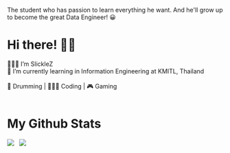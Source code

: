 The student who has passion to learn everything he want. And he'll grow up to become the great Data Engineer! 😀 <br/>
# Hi there! 👋🏻
👨🏻‍💻 I’m SlickleZ <br/>
🏫 I’m currently learning in Information Engineering at KMITL, Thailand <br/> <br/>
🥁 Drumming | 👨🏻‍💻 Coding | 🎮 Gaming <br/> <br/>
# My Github Stats
<img src="https://github-readme-stats.vercel.app/api/top-langs/?username=SlickleZ&theme=tokyonight&langs_count=5" /> &nbsp;
<img src="https://github-readme-stats.vercel.app/api/?username=SlickleZ&count_private=true&theme=tokyonight&showicons=true" />
